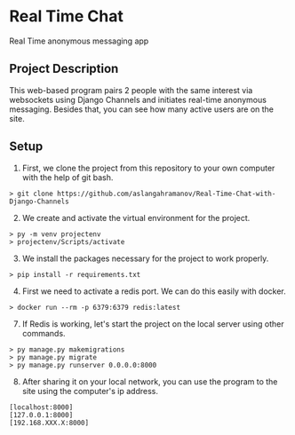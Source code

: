 # Real Time Chat

Real Time anonymous messaging app

## Project Description

This web-based program pairs 2 people with the same interest via websockets using Django Channels and initiates real-time anonymous messaging. Besides that, you can see how many active users are on the site.

## Setup

1. First, we clone the project from this repository to your own computer with the help of git bash.

```
> git clone https://github.com/aslangahramanov/Real-Time-Chat-with-Django-Channels

```

2. We create and activate the virtual environment for the project.

```
> py -m venv projectenv
> projectenv/Scripts/activate

```

3. We install the packages necessary for the project to work properly.

```
> pip install -r requirements.txt

```

4. First we need to activate a redis port. We can do this easily with docker.

```
> docker run --rm -p 6379:6379 redis:latest

```

7. If Redis is working, let's start the project on the local server using other commands.

```
> py manage.py makemigrations
> py manage.py migrate
> py manage.py runserver 0.0.0.0:8000

```


8. After sharing it on your local network, you can use the program to the site using the computer's ip address.

```
[localhost:8000]
[127.0.0.1:8000]
[192.168.XXX.X:8000]

```

   

